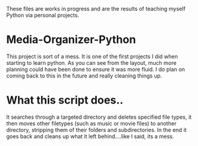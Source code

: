 These files are works in progress and are the results of teaching myself Python via personal projects.

# Media-Organizer-Python

This project is sort of a mess. It is one of the first projects I did when starting to learn python. As you can see from the layout, much more planning could have been done to ensure it was more fluid. I do plan on coming back to this in the future and really cleaning things up.

# What this script does..

It searches through a targeted directory and deletes specified file types, it then moves other filetypes (such as music or movie files) to another directory, stripping them of their folders and subdirectories. In the end it goes back and cleans up what it left behind....like I said, its a mess.
